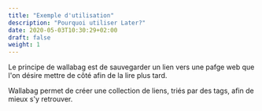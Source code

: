 ```yaml
---
title: "Exemple d'utilisation"
description: "Pourquoi utiliser Later?"
date: 2020-05-03T10:30:29+02:00
draft: false
weight: 1
---
```

Le principe de wallabag est de sauvegarder un lien vers une pafge web que l'on désire mettre de côté afin de la lire plus tard.

Wallabag permet de créer une collection de liens, triés par des tags, afin de mieux s'y retrouver.
